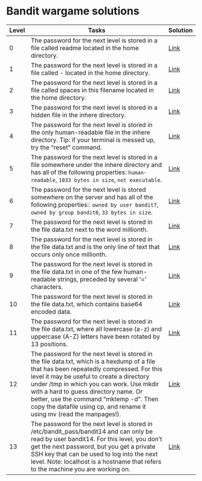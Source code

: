 # Bandit wargame solutions

| Level | Tasks                                                                                                                                                                                                                                                                                                                                                                                          | Solution                    |
| ----- | ---------------------------------------------------------------------------------------------------------------------------------------------------------------------------------------------------------------------------------------------------------------------------------------------------------------------------------------------------------------------------------------------- | --------------------------- |
| 0     | The password for the next level is stored in a file called readme located in the home directory.                                                                                                                                                                                                                                                                                               | [Link](./level0/README.md)  |
| 1     | The password for the next level is stored in a file called - located in the home directory.                                                                                                                                                                                                                                                                                                    | [Link](./level1/README.md)  |
| 2     | The password for the next level is stored in a file called spaces in this filename located in the home directory.                                                                                                                                                                                                                                                                              | [Link](./level2/README.md)  |
| 3     | The password for the next level is stored in a hidden file in the inhere directory.                                                                                                                                                                                                                                                                                                            | [Link](./level3/README.md)  |
| 4     | The password for the next level is stored in the only human-readable file in the inhere directory. Tip: if your terminal is messed up, try the “reset” command.                                                                                                                                                                                                                                | [Link](./level4/README.md)  |
| 5     | The password for the next level is stored in a file somewhere under the inhere directory and has all of the following properties: `human-readable`, `1033 bytes in size`, `not executable`.                                                                                                                                                                                                    | [Link](./level5/README.md)  |
| 6     | The password for the next level is stored somewhere on the server and has all of the following properties:: `owned by user bandit7`, `owned by group bandit6`, `33 bytes in size`.                                                                                                                                                                                                             | [Link](./level6/README.md)  |
| 7     | The password for the next level is stored in the file data.txt next to the word millionth.                                                                                                                                                                                                                                                                                                     | [Link](./level7/README.md)  |
| 8     | The password for the next level is stored in the file data.txt and is the only line of text that occurs only once millionth.                                                                                                                                                                                                                                                                   | [Link](./level8/README.md)  |
| 9     | The password for the next level is stored in the file data.txt in one of the few human-readable strings, preceded by several ‘=’ characters.                                                                                                                                                                                                                                                   | [Link](./level9/README.md)  |
| 10    | The password for the next level is stored in the file data.txt, which contains base64 encoded data.                                                                                                                                                                                                                                                                                            | [Link](./level10/README.md) |
| 11    | The password for the next level is stored in the file data.txt, where all lowercase (a-z) and uppercase (A-Z) letters have been rotated by 13 positions.                                                                                                                                                                                                                                       | [Link](./level11/README.md) |
| 12    | The password for the next level is stored in the file data.txt, which is a hexdump of a file that has been repeatedly compressed. For this level it may be useful to create a directory under /tmp in which you can work. Use mkdir with a hard to guess directory name. Or better, use the command “mktemp -d”. Then copy the datafile using cp, and rename it using mv (read the manpages!). | [Link](./level12/README.md) |
| 13    | The password for the next level is stored in /etc/bandit_pass/bandit14 and can only be read by user bandit14. For this level, you don’t get the next password, but you get a private SSH key that can be used to log into the next level. Note: localhost is a hostname that refers to the machine you are working on.                                                                         | [Link](./level13/README.md) |
